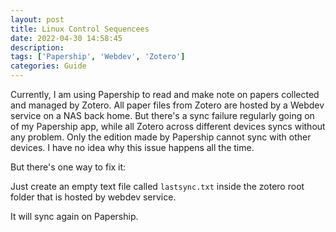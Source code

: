 ```yaml
---
layout: post
title: Linux Control Sequencees
date: 2022-04-30 14:58:45
description:
tags: ['Papership', 'Webdev', 'Zotero']
categories: Guide
---
```


Currently, I am using Papership to read and make note on papers collected and managed by Zotero.
All paper files from Zotero are hosted by a Webdev service on a NAS back home.
But there's a sync failure regularly going on of my Papership app, while all Zotero across different devices syncs without any problem.
Only the edition made by Papership cannot sync with other devices. I have no idea why this issue happens all the time.

But there's one way to fix it:

Just create an empty text file called `lastsync.txt` inside the zotero root folder that is hosted by webdev service.

It will sync again on Papership.
